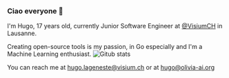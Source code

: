 ### Ciao everyone 👋
I'm Hugo, 17 years old, currently Junior Software Engineer at <a href="https://github.com/VisiumCH">@VisiumCH</a> in Lausanne.

Creating open-source tools is my passion, in Go especially and I'm a Machine Learning enthusiast.
![Gitub stats](https://github-readme-stats.vercel.app/api?username=hugolgst&show_icons=true&count_private=true&line_height=40)


You can reach me at <a href="mailto:hugo.lageneste@visium.ch">hugo.lageneste@visium.ch</a> or at <a href="mailto:hugo@olivia-ai.org">hugo@olivia-ai.org</a>
